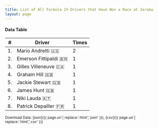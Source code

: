```yaml
---
title: List of All Formula 1® Drivers that Have Won a Race at Jarama
layout: page
---
```


<canvas id="chart" width="400" height="180"></canvas>
<script>
var data = {
    "datasets": [
        {
            "backgroundColor": "#f3a935",
            "borderColor": "#f68639",
            "borderWidth": 1,
            "data": [
                2.0,
                1.0,
                1.0,
                1.0,
                1.0,
                1.0,
                1.0,
                1.0
            ],
            "label": "Times"
        }
    ],
    "labels": [
        "Mario Andretti",
        "Emerson Fittipaldi",
        "Gilles Villeneuve",
        "Graham Hill",
        "Jackie Stewart",
        "James Hunt",
        "Niki Lauda",
        "Patrick Depailler"
    ]
};
var options = {
  legend: {
    display: false
  },
  scales: {
    xAxes: [{
      ticks: {
        beginAtZero: true,
        maxRotation: 180,
        display: window.innerWidth > 800
      }
    }],
    yAxes: [{
      ticks: {
        beginAtZero: true
      }
    }]
  },
  onResize: function(chart, size) {
    chart.options.scales.xAxes[0].ticks.display = size.width > 800;
  }
};
new Chart("chart", {
    data: data,
    type: 'bar',
    options: options
});
</script>



#### Data Table

| # | Driver | Times |
|--|--|--|
| 1. | Mario Andretti 🇺🇸 | 2 |
| 2. | Emerson Fittipaldi 🇧🇷 | 1 |
| 3. | Gilles Villeneuve 🇨🇦 | 1 |
| 4. | Graham Hill 🇬🇧 | 1 |
| 5. | Jackie Stewart 🇬🇧 | 1 |
| 6. | James Hunt 🇬🇧 | 1 |
| 7. | Niki Lauda 🇦🇹 | 1 |
| 8. | Patrick Depailler 🇫🇷 | 1 |

<small>Download Data: [json]({{ page.url | replace:'.html','.json' }}), [csv]({{ page.url | replace:'.html','.csv' }})</small>
